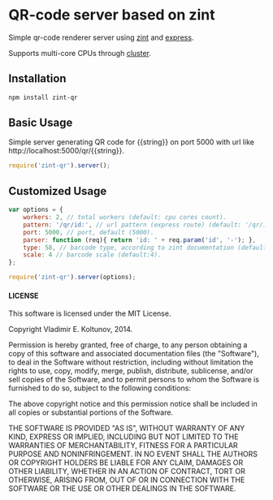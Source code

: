 # QR-code server based on zint 

Simple qr-code renderer server using [zint](https://github.com/zint/zint) and [express](https://github.com/strongloop/express).

Supports multi-core CPUs through [cluster](http://nodejs.org/docs/latest/api/cluster.html).

## Installation



```bash
npm install zint-qr
```


## Basic Usage

Simple server generating QR code for {{string}} on port 5000 with url like http://localhost:5000/qr/{{string}}.

```javascript
require('zint-qr').server();
```

## Customized Usage

```javascript
var options = {
	workers: 2, // total workers (default: cpu cores count).
	pattern: '/qr/id:', // url pattern (express route) (default: '/qr/id:').
	port: 5000, // port, default (5000).
	parser: function (req){ return 'id: ' + req.param('id', '-'); },
	type: 58, // barcode type, according to zint documentation (default: 58 - QR).
	scale: 4 // barcode scale (default:4).
};

require('zint-qr').server(options);
```


#### LICENSE

This software is licensed under the MIT License.

Copyright Vladimir E. Koltunov, 2014.

Permission is hereby granted, free of charge, to any person obtaining a
copy of this software and associated documentation files (the
"Software"), to deal in the Software without restriction, including
without limitation the rights to use, copy, modify, merge, publish,
distribute, sublicense, and/or sell copies of the Software, and to permit
persons to whom the Software is furnished to do so, subject to the
following conditions:

The above copyright notice and this permission notice shall be included
in all copies or substantial portions of the Software.

THE SOFTWARE IS PROVIDED "AS IS", WITHOUT WARRANTY OF ANY KIND, EXPRESS
OR IMPLIED, INCLUDING BUT NOT LIMITED TO THE WARRANTIES OF
MERCHANTABILITY, FITNESS FOR A PARTICULAR PURPOSE AND NONINFRINGEMENT. IN
NO EVENT SHALL THE AUTHORS OR COPYRIGHT HOLDERS BE LIABLE FOR ANY CLAIM,
DAMAGES OR OTHER LIABILITY, WHETHER IN AN ACTION OF CONTRACT, TORT OR
OTHERWISE, ARISING FROM, OUT OF OR IN CONNECTION WITH THE SOFTWARE OR THE
USE OR OTHER DEALINGS IN THE SOFTWARE.
